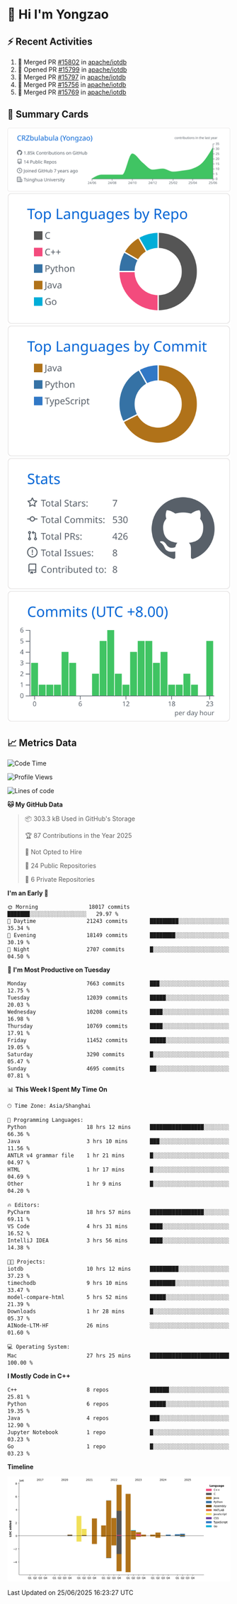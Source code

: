 # 👋 Hi I'm Yongzao

## ⚡ Recent Activities
<!--START_SECTION:activity-->
1. 🎉 Merged PR [#15802](https://github.com/apache/iotdb/pull/15802) in [apache/iotdb](https://github.com/apache/iotdb)
2. 💪 Opened PR [#15799](https://github.com/apache/iotdb/pull/15799) in [apache/iotdb](https://github.com/apache/iotdb)
3. 🎉 Merged PR [#15797](https://github.com/apache/iotdb/pull/15797) in [apache/iotdb](https://github.com/apache/iotdb)
4. 🎉 Merged PR [#15756](https://github.com/apache/iotdb/pull/15756) in [apache/iotdb](https://github.com/apache/iotdb)
5. 🎉 Merged PR [#15769](https://github.com/apache/iotdb/pull/15769) in [apache/iotdb](https://github.com/apache/iotdb)
<!--END_SECTION:activity-->

## 🎑 Summary Cards

[![](https://raw.githubusercontent.com/CRZbulabula/CRZbulabula/main/profile-summary-card-output/github/0-profile-details.svg)](https://github.com/vn7n24fzkq/github-profile-summary-cards)
[![](https://raw.githubusercontent.com/CRZbulabula/CRZbulabula/main/profile-summary-card-output/github/1-repos-per-language.svg)](https://github.com/vn7n24fzkq/github-profile-summary-cards) [![](https://raw.githubusercontent.com/CRZbulabula/CRZbulabula/main/profile-summary-card-output/github/2-most-commit-language.svg)](https://github.com/vn7n24fzkq/github-profile-summary-cards)
[![](https://raw.githubusercontent.com/CRZbulabula/CRZbulabula/main/profile-summary-card-output/github/3-stats.svg)](https://github.com/vn7n24fzkq/github-profile-summary-cards) [![](https://raw.githubusercontent.com/CRZbulabula/CRZbulabula/main/profile-summary-card-output/github/4-productive-time.svg)](https://github.com/vn7n24fzkq/github-profile-summary-cards)

## 📈 Metrics Data

<!--START_SECTION:waka-->
![Code Time](http://img.shields.io/badge/Code%20Time-965%20hrs%202%20mins-blue)

![Profile Views](http://img.shields.io/badge/Profile%20Views-0-blue)

![Lines of code](https://img.shields.io/badge/From%20Hello%20World%20I%27ve%20Written-33.8%20million%20lines%20of%20code-blue)

**🐱 My GitHub Data** 

> 📦 303.3 kB Used in GitHub's Storage 
 > 
> 🏆 87 Contributions in the Year 2025
 > 
> 🚫 Not Opted to Hire
 > 
> 📜 24 Public Repositories 
 > 
> 🔑 6 Private Repositories 
 > 
**I'm an Early 🐤** 

```text
🌞 Morning                18017 commits       ███████░░░░░░░░░░░░░░░░░░   29.97 % 
🌆 Daytime                21243 commits       █████████░░░░░░░░░░░░░░░░   35.34 % 
🌃 Evening                18149 commits       ████████░░░░░░░░░░░░░░░░░   30.19 % 
🌙 Night                  2707 commits        █░░░░░░░░░░░░░░░░░░░░░░░░   04.50 % 
```
📅 **I'm Most Productive on Tuesday** 

```text
Monday                   7663 commits        ███░░░░░░░░░░░░░░░░░░░░░░   12.75 % 
Tuesday                  12039 commits       █████░░░░░░░░░░░░░░░░░░░░   20.03 % 
Wednesday                10208 commits       ████░░░░░░░░░░░░░░░░░░░░░   16.98 % 
Thursday                 10769 commits       ████░░░░░░░░░░░░░░░░░░░░░   17.91 % 
Friday                   11452 commits       █████░░░░░░░░░░░░░░░░░░░░   19.05 % 
Saturday                 3290 commits        █░░░░░░░░░░░░░░░░░░░░░░░░   05.47 % 
Sunday                   4695 commits        ██░░░░░░░░░░░░░░░░░░░░░░░   07.81 % 
```


📊 **This Week I Spent My Time On** 

```text
🕑︎ Time Zone: Asia/Shanghai

💬 Programming Languages: 
Python                   18 hrs 12 mins      █████████████████░░░░░░░░   66.36 % 
Java                     3 hrs 10 mins       ███░░░░░░░░░░░░░░░░░░░░░░   11.56 % 
ANTLR v4 grammar file    1 hr 21 mins        █░░░░░░░░░░░░░░░░░░░░░░░░   04.97 % 
HTML                     1 hr 17 mins        █░░░░░░░░░░░░░░░░░░░░░░░░   04.69 % 
Other                    1 hr 9 mins         █░░░░░░░░░░░░░░░░░░░░░░░░   04.20 % 

🔥 Editors: 
PyCharm                  18 hrs 57 mins      █████████████████░░░░░░░░   69.11 % 
VS Code                  4 hrs 31 mins       ████░░░░░░░░░░░░░░░░░░░░░   16.52 % 
IntelliJ IDEA            3 hrs 56 mins       ████░░░░░░░░░░░░░░░░░░░░░   14.38 % 

🐱‍💻 Projects: 
iotdb                    10 hrs 12 mins      █████████░░░░░░░░░░░░░░░░   37.23 % 
timechodb                9 hrs 10 mins       ████████░░░░░░░░░░░░░░░░░   33.47 % 
model-compare-html       5 hrs 52 mins       █████░░░░░░░░░░░░░░░░░░░░   21.39 % 
Downloads                1 hr 28 mins        █░░░░░░░░░░░░░░░░░░░░░░░░   05.37 % 
AINode-LTM-HF            26 mins             ░░░░░░░░░░░░░░░░░░░░░░░░░   01.60 % 

💻 Operating System: 
Mac                      27 hrs 25 mins      █████████████████████████   100.00 % 
```

**I Mostly Code in C++** 

```text
C++                      8 repos             ██████░░░░░░░░░░░░░░░░░░░   25.81 % 
Python                   6 repos             █████░░░░░░░░░░░░░░░░░░░░   19.35 % 
Java                     4 repos             ███░░░░░░░░░░░░░░░░░░░░░░   12.90 % 
Jupyter Notebook         1 repo              █░░░░░░░░░░░░░░░░░░░░░░░░   03.23 % 
Go                       1 repo              █░░░░░░░░░░░░░░░░░░░░░░░░   03.23 % 
```



**Timeline**

![Lines of Code chart](https://raw.githubusercontent.com/CRZbulabula/CRZbulabula/main/assets/bar_graph.png)


 Last Updated on 25/06/2025 16:23:27 UTC
<!--END_SECTION:waka-->

